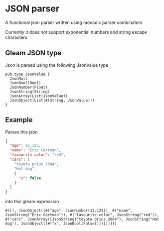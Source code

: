 # JSON parser

A functional json parser written using monadic parser combinators

Currently it does not support exponential numbers and string escape characters

## Gleam JSON type

Json is parsed using the following JsonValue type

```gleam
pub type JsonValue {
  JsonNull
  JsonBool(Bool)
  JsonNumber(Float)
  JsonString(String)
  JsonArray(List(JsonValue))
  JsonObject(List(#(String, JsonValue)))
}
```


## Example

Parses this json

```json
{
  "age": 12.123,
  "name": "Eric Cartman",
  "favourite color": "red",
  "cars": [
    "toyota prius 2004",
    "Hot dog",
    {
      "x": false
    }
  ]
}
```

into this gleam expression

```gleam
#([], JsonObject([#("age", JsonNumber(12.123)), #("name", JsonString("Eric Cartman")), #("favourite color", JsonString("red")), #("cars", JsonArray([JsonString("toyota prius 2004"), JsonString("Hot dog"), JsonObject([#("x", JsonBool(False))])]))]))
```
